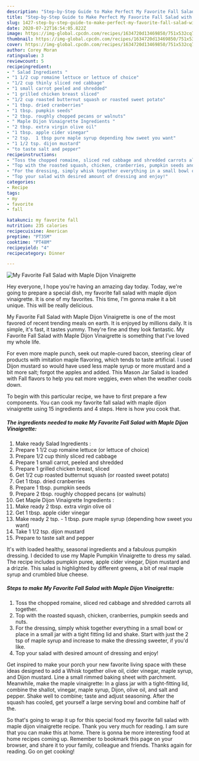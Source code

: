 ```yaml
---
description: "Step-by-Step Guide to Make Perfect My Favorite Fall Salad with Maple Dijon Vinaigrette"
title: "Step-by-Step Guide to Make Perfect My Favorite Fall Salad with Maple Dijon Vinaigrette"
slug: 1427-step-by-step-guide-to-make-perfect-my-favorite-fall-salad-with-maple-dijon-vinaigrette
date: 2020-07-22T16:54:05.822Z
image: https://img-global.cpcdn.com/recipes/1634720d13469850/751x532cq70/my-favorite-fall-salad-with-maple-dijon-vinaigrette-recipe-main-photo.jpg
thumbnail: https://img-global.cpcdn.com/recipes/1634720d13469850/751x532cq70/my-favorite-fall-salad-with-maple-dijon-vinaigrette-recipe-main-photo.jpg
cover: https://img-global.cpcdn.com/recipes/1634720d13469850/751x532cq70/my-favorite-fall-salad-with-maple-dijon-vinaigrette-recipe-main-photo.jpg
author: Corey Moran
ratingvalue: 3
reviewcount: 5
recipeingredient:
- " Salad Ingredients "
- "1 1/2 cup romaine lettuce or lettuce of choice"
- "1/2 cup thinly sliced red cabbage"
- "1 small carrot peeled and shredded"
- "1 grilled chicken breast sliced"
- "1/2 cup roasted butternut squash or roasted sweet potato"
- "1 tbsp. dried cranberries"
- "1 tbsp. pumpkin seeds"
- "2 tbsp. roughly chopped pecans or walnuts"
- " Maple Dijon Vinaigrette Ingredients "
- "2 tbsp. extra virgin olive oil"
- "1 tbsp. apple cider vinegar"
- "2 tsp.  1 tbsp pure maple syrup depending how sweet you want"
- "1 1/2 tsp. dijon mustard"
- "to taste salt and pepper"
recipeinstructions:
- "Toss the chopped romaine, sliced red cabbage and shredded carrots all together."
- "Top with the roasted squash, chicken, cranberries, pumpkin seeds and nuts."
- "For the dressing, simply whisk together everything in a small bowl or place in a small jar with a tight fitting lid and shake. Start with just the 2 tsp of maple syrup and increase to make the dressing sweeter, if you&#39;d like."
- "Top your salad with desired amount of dressing and enjoy!"
categories:
- Recipe
tags:
- my
- favorite
- fall

katakunci: my favorite fall 
nutrition: 235 calories
recipecuisine: American
preptime: "PT35M"
cooktime: "PT48M"
recipeyield: "4"
recipecategory: Dinner

---
```



![My Favorite Fall Salad with Maple Dijon Vinaigrette](https://img-global.cpcdn.com/recipes/1634720d13469850/751x532cq70/my-favorite-fall-salad-with-maple-dijon-vinaigrette-recipe-main-photo.jpg)

Hey everyone, I hope you're having an amazing day today. Today, we're going to prepare a special dish, my favorite fall salad with maple dijon vinaigrette. It is one of my favorites. This time, I'm gonna make it a bit unique. This will be really delicious.

My Favorite Fall Salad with Maple Dijon Vinaigrette is one of the most favored of recent trending meals on earth. It is enjoyed by millions daily. It is simple, it's fast, it tastes yummy. They're fine and they look fantastic. My Favorite Fall Salad with Maple Dijon Vinaigrette is something that I've loved my whole life.

For even more maple punch, seek out maple-cured bacon, steering clear of products with imitation maple flavoring, which tends to taste artificial. I used Dijon mustard so would have used less maple syrup or more mustard and a bit more salt; forgot the apples and added. This Mason Jar Salad is loaded with Fall flavors to help you eat more veggies, even when the weather cools down.


To begin with this particular recipe, we have to first prepare a few components. You can cook my favorite fall salad with maple dijon vinaigrette using 15 ingredients and 4 steps. Here is how you cook that.

<!--inarticleads1-->

##### The ingredients needed to make My Favorite Fall Salad with Maple Dijon Vinaigrette:

1. Make ready  Salad Ingredients :
1. Prepare 1 1/2 cup romaine lettuce (or lettuce of choice)
1. Prepare 1/2 cup thinly sliced red cabbage
1. Prepare 1 small carrot, peeled and shredded
1. Prepare 1 grilled chicken breast, sliced
1. Get 1/2 cup roasted butternut squash (or roasted sweet potato)
1. Get 1 tbsp. dried cranberries
1. Prepare 1 tbsp. pumpkin seeds
1. Prepare 2 tbsp. roughly chopped pecans (or walnuts)
1. Get  Maple Dijon Vinaigrette Ingredients :
1. Make ready 2 tbsp. extra virgin olive oil
1. Get 1 tbsp. apple cider vinegar
1. Make ready 2 tsp. - 1 tbsp. pure maple syrup (depending how sweet you want)
1. Take 1 1/2 tsp. dijon mustard
1. Prepare to taste salt and pepper


It&#39;s with loaded healthy, seasonal ingredients and a fabulous pumpkin dressing. I decided to use my Maple Pumpkin Vinaigrette to dress my salad. The recipe includes pumpkin puree, apple cider vinegar, Dijon mustard and a drizzle. This salad is highlighted by different greens, a bit of real maple syrup and crumbled blue cheese. 

<!--inarticleads2-->

##### Steps to make My Favorite Fall Salad with Maple Dijon Vinaigrette:

1. Toss the chopped romaine, sliced red cabbage and shredded carrots all together.
1. Top with the roasted squash, chicken, cranberries, pumpkin seeds and nuts.
1. For the dressing, simply whisk together everything in a small bowl or place in a small jar with a tight fitting lid and shake. Start with just the 2 tsp of maple syrup and increase to make the dressing sweeter, if you&#39;d like.
1. Top your salad with desired amount of dressing and enjoy!


Get inspired to make your porch your new favorite living space with these ideas designed to add a Whisk together olive oil, cider vinegar, maple syrup, and Dijon mustard. Line a small rimmed baking sheet with parchment. Meanwhile, make the maple vinaigrette: In a glass jar with a tight-fitting lid, combine the shallot, vinegar, maple syrup, Dijon, olive oil, and salt and pepper. Shake well to combine; taste and adjust seasoning. After the squash has cooled, get yourself a large serving bowl and combine half of the. 

So that's going to wrap it up for this special food my favorite fall salad with maple dijon vinaigrette recipe. Thank you very much for reading. I am sure that you can make this at home. There is gonna be more interesting food at home recipes coming up. Remember to bookmark this page on your browser, and share it to your family, colleague and friends. Thanks again for reading. Go on get cooking!
